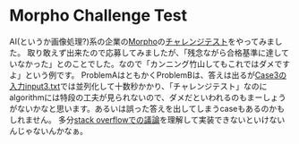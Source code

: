 # Morpho Challenge Test

AI(というか画像処理?)系の企業の[Morpho](https://www.morphoinc.com/)の[チャレンジテスト](http://www.morphoinc.com/careers/challengetest)をやってみました。
取り敢えず出来たので応募してみましたが、「残念ながら合格基準に達していなかった」とのことでした。なので「カンニング竹山してもこれではダメですよ」という例です。
ProblemAはともかくProblemBは、答えは出るが[Case3の入力input3.txt](https://www.morphoinc.com/wp/wp-content/themes/morpho/images/careers/input3.txt)では並列化して十数秒かかり、「チャレンジテスト」なのにalgorithmには特段の工夫が見られないので、ダメだといわれるのもまーしょうがないかなと思います。あるいは誤った答えを出してしまうcaseもあるのかもしれません。
多分[stack overflowでの議論](https://stackoverflow.com/questions/49333960/maximum-possible-number-of-rectangles-that-can-be-crossed-with-a-single-straight?newreg=f5b0b1d3260f4da7831fbf3681355bee)を理解して実装できないといけないんじゃないんかなぁ。
